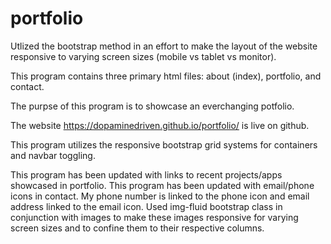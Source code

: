 # portfolio

Utlized the bootstrap method in an effort to make the layout of the website responsive to varying screen sizes (mobile vs tablet vs monitor).

This program contains three primary html files: about (index), portfolio, and contact.

The purpse of this program is to showcase an everchanging potfolio.

The website https://dopaminedriven.github.io/portfolio/ is live on github.

This program utilizes the responsive bootstrap grid systems for containers and navbar toggling. 

This program has been updated with links to recent projects/apps showcased in portfolio.
This program has been updated with email/phone icons in contact. My phone number is linked to the phone icon and email address linked to the email icon.
Used img-fluid bootstrap class in conjunction with images to make these images responsive for varying screen sizes and to confine them to their respective columns. 